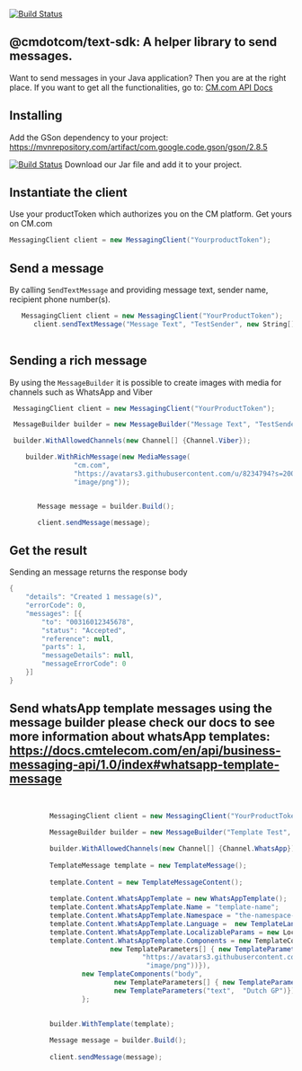 [![Build Status](https://dev.azure.com/cmdotcom/text-sdk-java/_apis/build/status/cmdotcom.text-sdk-java?branchName=master)](https://dev.azure.com/cmdotcom/text-sdk-java/_build/latest?definitionId=1&branchName=master)

## @cmdotcom/text-sdk: A helper library to send messages.

Want to send messages in your Java application? Then you are at the right place.
If you want to get all the functionalities, go to: [CM.com API Docs](https://docs.cmtelecom.com/bulk-sms/v1.0)


## Installing
Add the GSon dependency to your project: https://mvnrepository.com/artifact/com.google.code.gson/gson/2.8.5

[![Build Status](https://dev.azure.com/cmdotcom/text-sdk-java/_apis/build/status/cmdotcom.text-sdk-java?branchName=master)](https://dev.azure.com/cmdotcom/text-sdk-java/_build/latest?definitionId=1&branchName=master)
Download our Jar file and add it to your project. 


## Instantiate the client
Use your productToken which authorizes you on the CM platform. Get yours on CM.com

```cs
MessagingClient client = new MessagingClient("YourproductToken");
```

## Send a message
By calling `SendTextMessage` and providing message text, sender name, recipient phone number(s).

```cs
   MessagingClient client = new MessagingClient("YourProductToken");
      client.sendTextMessage("Message Text", "TestSender", new String[] {"00316012345678"});
   
```


## Sending a rich message
By using the `MessageBuilder` it is possible to create images with media for channels such as WhatsApp and Viber
```cs
 MessagingClient client = new MessagingClient("YourProductToken");

 MessageBuilder builder = new MessageBuilder("Message Text", "TestSender", new String[] {"00316012345678"});

 builder.WithAllowedChannels(new Channel[] {Channel.Viber});

    builder.WithRichMessage(new MediaMessage(
                "cm.com",
                "https://avatars3.githubusercontent.com/u/8234794?s=200&v=4",
                "image/png"));


       Message message = builder.Build();

       client.sendMessage(message);
```

## Get the result
Sending an message returns the response body
```cs
{
	"details": "Created 1 message(s)",
	"errorCode": 0,
	"messages": [{
		"to": "00316012345678",
		"status": "Accepted",
		"reference": null,
		"parts": 1,
		"messageDetails": null,
		"messageErrorCode": 0
	}]
}
```

## Send whatsApp template messages using the message builder please check our docs to see more information about whatsApp templates: https://docs.cmtelecom.com/en/api/business-messaging-api/1.0/index#whatsapp-template-message
```cs
		 
   		  
		  MessagingClient client = new MessagingClient("YourProductToken");

          MessageBuilder builder = new MessageBuilder("Template Test", "CM.COM", new String[] {"0031636170815"});

          builder.WithAllowedChannels(new Channel[] {Channel.WhatsApp});       
           
          TemplateMessage template = new TemplateMessage();
          
          template.Content = new TemplateMessageContent();
          
          template.Content.WhatsAppTemplate = new WhatsAppTemplate();
          template.Content.WhatsAppTemplate.Name = "template-name";
          template.Content.WhatsAppTemplate.Namespace = "the-namespace-of-template";
          template.Content.WhatsAppTemplate.Language =  new TemplateLanguage("CountryCode", "deterministic");
          template.Content.WhatsAppTemplate.LocalizableParams = new LocalizableParam[] {};
          template.Content.WhatsAppTemplate.Components = new TemplateComponents[] {new TemplateComponents("header", 
                         new TemplateParameters[] { new TemplateParameters("image",  new MediaContent("cm.com"", 
                                 "https://avatars3.githubusercontent.com/u/8234794?s=200&v=4", 
                                  "image/png"))}),
                  new TemplateComponents("body", 
                          new TemplateParameters[] { new TemplateParameters("text",  "TestMessage"), 
                          new TemplateParameters("text",  "Dutch GP")})
                  };  
         
                                   
          builder.WithTemplate(template);

          Message message = builder.Build();
          
		  client.sendMessage(message); 


```


